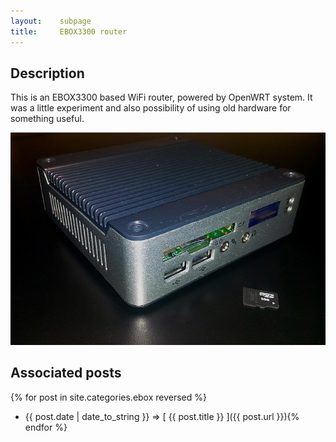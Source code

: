 ```yaml
---
layout:    subpage
title:     EBOX3300 router
---
```


Description
-----------

This is an EBOX3300 based WiFi router, powered by OpenWRT system. It was a little experiment and
also possibility of using old hardware for something useful.

![EBOX](/images/ebox/ebox3300.jpg)

Associated posts
----------------

{% for post in site.categories.ebox reversed %}
* {{ post.date | date_to_string }} &rArr; [ {{ post.title }} ]({{ post.url }}){% endfor %}

